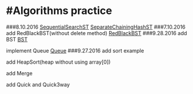 #Algorithms practice
=====================
###8.10.2016
[SequentialSearchST](https://github.com/ChasYuan/Algorithms/blob/master/src/chas/search/SequentialSearchST.java)
[SeparateChainingHashST](https://github.com/ChasYuan/Algorithms/blob/master/src/chas/search/SeparateChainingHashST.java)
###7.10.2016
add RedBlackBST(without delete method) [RedBlackBST](https://github.com/ChasYuan/Algorithms/blob/master/src/chas/search/RedBlackBST.java)
###9.28.2016
add BST [BST](https://github.com/ChasYuan/Algorithms/tree/master/src/chas/search)

implement Queue [Queue](https://github.com/ChasYuan/Algorithms/tree/master/src/chas/datastructure)
###9.27.2016
add sort example

add HeapSort(heap without using array[0])

add Merge

add Quick and Quick3way
